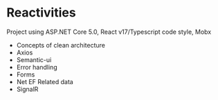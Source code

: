 # Reactivities

Project using ASP.NET Core 5.0, React v17/Typescript code style, Mobx

* Concepts of clean architecture
* Axios
* Semantic-ui
* Error handling
* Forms
* Net EF Related data
* SignalR
